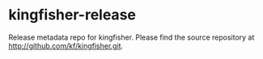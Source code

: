 kingfisher-release
==================

Release metadata repo for kingfisher. Please find the source repository at http://github.com/kf/kingfisher.git.

